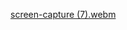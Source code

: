 [screen-capture (7).webm](https://github.com/NalluriRathnaSahithi/Neural_Network_Assignment_8/assets/82823005/5552e4df-e5ae-4432-a88d-7e5c10ff7b40)
